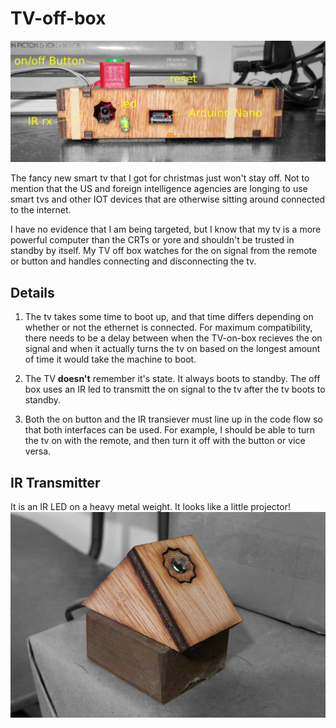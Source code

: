 # TV-off-box
![alt Main_box](imgs/Main_box.jpg)

The fancy new smart tv that I got for christmas just won't stay off. Not to mention that the US and foreign intelligence agencies are longing to use smart tvs and other IOT devices that are otherwise sitting around connected to the internet.

I have no evidence that I am being targeted, but I know that my tv is a more powerful computer than the CRTs or yore and shouldn't be trusted in standby by itself. My TV off box watches for the on signal from the remote or button and handles connecting and disconnecting the tv.

## Details

1. The tv takes some time to boot up, and that time differs depending on whether or not the ethernet is connected. For maximum compatibility, there needs to be a delay between when the TV-on-box recieves the on signal and when it actually turns the tv on based on the longest amount of time it would take the machine to boot. 

2. The TV **doesn't** remember it's state. It always boots to standby. The off box uses an IR led to transmitt the on signal to the tv after the tv boots to standby.

3. Both the on button and the IR transiever must line up in the code flow so that both interfaces can be used. For example, I should be able to turn the tv on with the remote, and then turn it off with the button or vice versa.

## IR Transmitter
It is an IR LED on a heavy metal weight. It looks like a little projector!
![alt projector](imgs/optIR_projector.JPG)
